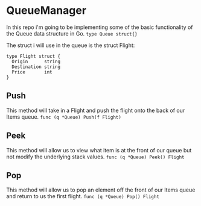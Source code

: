 # QueueManager
In this repo i'm going to be implementing some of the basic functionality of the Queue data structure in Go.
```type Queue struct{}```

The struct i will use in the queue is the struct Flight:
```
type Flight struct {
  Origin      string
  Destination string
  Price       int
}
```

## Push

This method will take in a Flight and push the flight onto the back of our Items queue.
```func (q *Queue) Push(f Flight)```

## Peek

This method will allow us to view what item is at the front of our queue but not modify the underlying stack values.
```func (q *Queue) Peek() Flight```

## Pop

This method will allow us to pop an element off the front of our Items queue and return to us the first flight.
```func (q *Queue) Pop() Flight```
